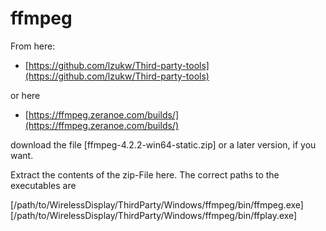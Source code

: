 # ffmpeg

From here:
- [https://github.com/lzukw/Third-party-tools](https://github.com/lzukw/Third-party-tools)

or here

- [https://ffmpeg.zeranoe.com/builds/](https://ffmpeg.zeranoe.com/builds/)

download the file [ffmpeg-4.2.2-win64-static.zip] or a later version, if you 
want. 

Extract the contents of the zip-File here. The correct paths to the
executables are

[/path/to/WirelessDisplay/ThirdParty/Windows/ffmpeg/bin/ffmpeg.exe]
[/path/to/WirelessDisplay/ThirdParty/Windows/ffmpeg/bin/ffplay.exe]
